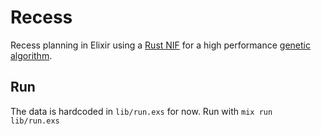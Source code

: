 # Recess

Recess planning in Elixir using a [Rust NIF](https://github.com/rusterlium/rustler) for a high performance [genetic algorithm](https://github.com/basvanwesting/genetic-algorithm).

## Run

The data is hardcoded in `lib/run.exs` for now.
Run with `mix run lib/run.exs`
